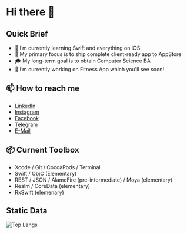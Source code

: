 # Hi there 🙂
## Quick Brief
* 🌱 I’m currently learning Swift and everything on iOS
* 🎯 My primary focus is to ship complete client-ready app to AppStore
* 🎓 My long-term goal is to obtain Computer Science BA
* 🔭 I’m currently working on Fitness App which you'll see soon!

## 📫 How to reach me
- [LinkedIn](https://www.linkedin.com/in/dmitry-aksyonov-85a23b118/) 
- [Instagram](https://www.instagram.com/daksyonov)
- [Facebook](https://www.facebook.com/daksyonovmsc/)
- [Telegram](https://t.me.eyedropping/)
- [E-Mail](mailto:dmi.aksyonov@gmail.com) 

## 📦 Curnent Toolbox
- Xcode / Git / CocoaPods / Terminal
- Swift / ObjC (Elementary)
- REST / JSON / AlamoFire (pre-intermediate) / Moya (elementary)
- Realm / CoreData (elementary)
- RxSwift (elemenary)

## Static Data
![Top Langs](https://github-readme-stats.vercel.app/api/top-langs/?username=daksyonov&layout=compact)

<!--
**daksyonov/daksyonov** is a ✨ _special_ ✨ repository because its `README.md` (this file) appears on your GitHub profile.

Here are some ideas to get you started:

- 🔭 I’m currently working on ...
- 🌱 I’m currently learning ...
- 👯 I’m looking to collaborate on ...
- 🤔 I’m looking for help with ...
- 💬 Ask me about ...
- 📫 How to reach me: ...
- 😄 Pronouns: ...
- ⚡ Fun fact: ...
-->
